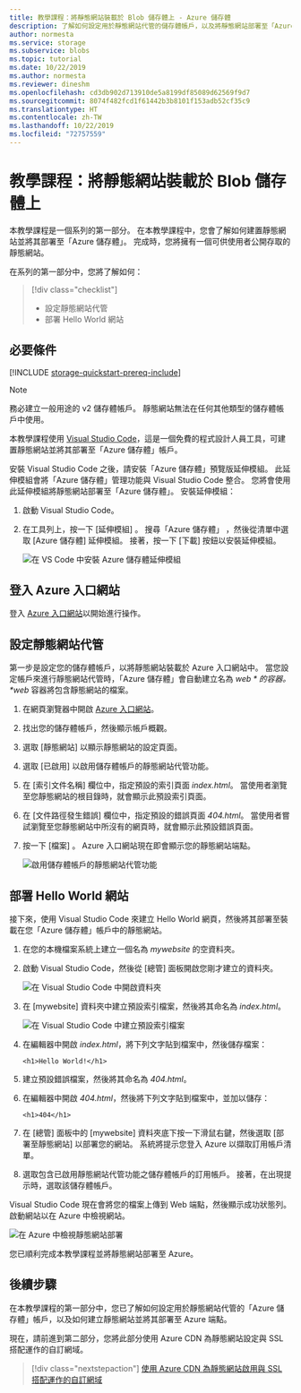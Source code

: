 ```yaml
---
title: 教學課程：將靜態網站裝載於 Blob 儲存體上 - Azure 儲存體
description: 了解如何設定用於靜態網站代管的儲存體帳戶，以及將靜態網站部署至「Azure 儲存體」。
author: normesta
ms.service: storage
ms.subservice: blobs
ms.topic: tutorial
ms.date: 10/22/2019
ms.author: normesta
ms.reviewer: dineshm
ms.openlocfilehash: cd3db902d713910de5a8199df85089d62569f9d7
ms.sourcegitcommit: 8074f482fcd1f61442b3b8101f153adb52cf35c9
ms.translationtype: HT
ms.contentlocale: zh-TW
ms.lasthandoff: 10/22/2019
ms.locfileid: "72757559"
---
```

<!---Customer intent: I want to host files for a static website in Blob storage and access the website from an Azure endpoint.--->

# <a name="tutorial-host-a-static-website-on-blob-storage"></a>教學課程：將靜態網站裝載於 Blob 儲存體上

本教學課程是一個系列的第一部分。 在本教學課程中，您會了解如何建置靜態網站並將其部署至「Azure 儲存體」。 完成時，您將擁有一個可供使用者公開存取的靜態網站。 

在系列的第一部分中，您將了解如何：

> [!div class="checklist"]
> * 設定靜態網站代管
> * 部署 Hello World 網站

## <a name="prerequisites"></a>必要條件

[!INCLUDE [storage-quickstart-prereq-include](../../../includes/storage-quickstart-prereq-include.md)]

> [!NOTE] 
> 務必建立一般用途的 v2 儲存體帳戶。 靜態網站無法在任何其他類型的儲存體帳戶中使用。

本教學課程使用 [Visual Studio Code](https://code.visualstudio.com/download)，這是一個免費的程式設計人員工具，可建置靜態網站並將其部署至「Azure 儲存體」帳戶。

安裝 Visual Studio Code 之後，請安裝「Azure 儲存體」預覽版延伸模組。 此延伸模組會將「Azure 儲存體」管理功能與 Visual Studio Code 整合。 您將會使用此延伸模組將靜態網站部署至「Azure 儲存體」。 安裝延伸模組：

1. 啟動 Visual Studio Code。
2. 在工具列上，按一下 [延伸模組]  。 搜尋「Azure 儲存體」  ，然後從清單中選取 [Azure 儲存體]  延伸模組。 接著，按一下 [下載]  按鈕以安裝延伸模組。

    ![在 VS Code 中安裝 Azure 儲存體延伸模組](media/storage-blob-static-website-host/install-extension-vs-code.png)

## <a name="sign-in-to-the-azure-portal"></a>登入 Azure 入口網站

登入 [Azure 入口網站](https://portal.azure.com/)以開始進行操作。

## <a name="configure-static-website-hosting"></a>設定靜態網站代管

第一步是設定您的儲存體帳戶，以將靜態網站裝載於 Azure 入口網站中。 當您設定帳戶來進行靜態網站代管時，「Azure 儲存體」會自動建立名為 *$web* 的容器。 *$web* 容器將包含靜態網站的檔案。 

1. 在網頁瀏覽器中開啟 [Azure 入口網站](https://portal.azure.com/)。 
1. 找出您的儲存體帳戶，然後顯示帳戶概觀。
1. 選取 [靜態網站]  以顯示靜態網站的設定頁面。
1. 選取 [已啟用]  以啟用儲存體帳戶的靜態網站代管功能。
1. 在 [索引文件名稱]  欄位中，指定預設的索引頁面 *index.html*。 當使用者瀏覽至您靜態網站的根目錄時，就會顯示此預設索引頁面。  
1. 在 [文件路徑發生錯誤]  欄位中，指定預設的錯誤頁面 *404.html*。 當使用者嘗試瀏覽至您靜態網站中所沒有的網頁時，就會顯示此預設錯誤頁面。
1. 按一下 [檔案]  。 Azure 入口網站現在即會顯示您的靜態網站端點。 

    ![啟用儲存體帳戶的靜態網站代管功能](media/storage-blob-static-website-host/enable-static-website-hosting.png)

## <a name="deploy-a-hello-world-website"></a>部署 Hello World 網站

接下來，使用 Visual Studio Code 來建立 Hello World 網頁，然後將其部署至裝載在您「Azure 儲存體」帳戶中的靜態網站。

1. 在您的本機檔案系統上建立一個名為 *mywebsite* 的空資料夾。 
1. 啟動 Visual Studio Code，然後從 [總管]  面板開啟您剛才建立的資料夾。

    ![在 Visual Studio Code 中開啟資料夾](media/storage-blob-static-website-host/open-folder-vs-code.png)

1. 在 [mywebsite]  資料夾中建立預設索引檔案，然後將其命名為 *index.html*。

    ![在 Visual Studio Code 中建立預設索引檔案](media/storage-blob-static-website-host/create-index-file-vs-code.png)

1. 在編輯器中開啟 *index.html*，將下列文字貼到檔案中，然後儲存檔案：

    ```
    <h1>Hello World!</h1>
    ```

1. 建立預設錯誤檔案，然後將其命名為 *404.html*。
1. 在編輯器中開啟 *404.html*，然後將下列文字貼到檔案中，並加以儲存：

    ```
    <h1>404</h1>
    ```

1. 在 [總管]  面板中的 [mywebsite]  資料夾底下按一下滑鼠右鍵，然後選取 [部署至靜態網站]  以部署您的網站。 系統將提示您登入 Azure 以擷取訂用帳戶清單。

1. 選取包含已啟用靜態網站代管功能之儲存體帳戶的訂用帳戶。 接著，在出現提示時，選取該儲存體帳戶。

Visual Studio Code 現在會將您的檔案上傳到 Web 端點，然後顯示成功狀態列。 啟動網站以在 Azure 中檢視網站。

![在 Azure 中檢視靜態網站部署](media/storage-blob-static-website-host/view-static-website-endpoint.png)

您已順利完成本教學課程並將靜態網站部署至 Azure。

## <a name="next-steps"></a>後續步驟

在本教學課程的第一部分中，您已了解如何設定用於靜態網站代管的「Azure 儲存體」帳戶，以及如何建立靜態網站並將其部署至 Azure 端點。

現在，請前進到第二部分，您將此部分使用 Azure CDN 為靜態網站設定與 SSL 搭配運作的自訂網域。

> [!div class="nextstepaction"]
> [使用 Azure CDN 為靜態網站啟用與 SSL 搭配運作的自訂網域](storage-blob-static-website-custom-domain.md)
